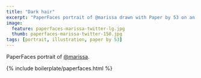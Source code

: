 ```yaml
---
title: "Dark hair"
excerpt: "PaperFaces portrait of @marissa drawn with Paper by 53 on an iPad."
image: 
  feature: paperfaces-marissa-twitter-lg.jpg
  thumb: paperfaces-marissa-twitter-150.jpg
tags: [portrait, illustration, paper by 53]
---
```


PaperFaces portrait of [@marissa](http://twitter.com/marissa).

{% include boilerplate/paperfaces.html %}